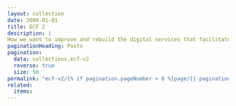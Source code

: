 ```yaml
---
layout: collection
date: 2000-01-01
title: ECF 2
description: |
How we want to improve and rebuild the digital services that facilitate the early career framework (ECF) policy reforms.
paginationHeading: Posts
pagination:
  data: collections.ecf-v2
  reverse: true
  size: 50
permalink: "ecf-v2/{% if pagination.pageNumber > 0 %}page/{{ pagination.pageNumber + 1 }}{% endif %}/"
related:
  items:
---
```

